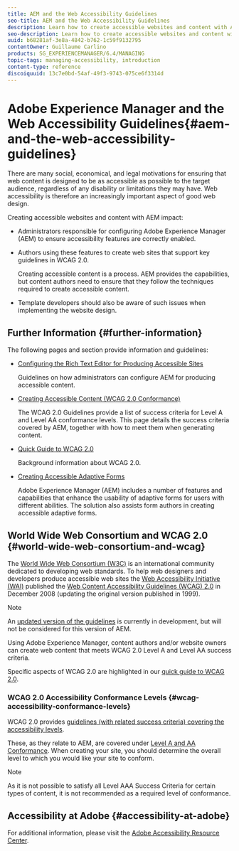 ```yaml
---
title: AEM and the Web Accessibility Guidelines
seo-title: AEM and the Web Accessibility Guidelines
description: Learn how to create accessible websites and content with AEM.
seo-description: Learn how to create accessible websites and content with AEM.
uuid: b68281af-3e8a-4842-b762-1c59f9132795
contentOwner: Guillaume Carlino
products: SG_EXPERIENCEMANAGER/6.4/MANAGING
topic-tags: managing-accessibility, introduction
content-type: reference
discoiquuid: 13c7e0bd-54af-49f3-9743-075ce6f3314d
---
```


# Adobe Experience Manager and the Web Accessibility Guidelines{#aem-and-the-web-accessibility-guidelines}

There are many social, economical, and legal motivations for ensuring that web content is designed to be as accessible as possible to the target audience, regardless of any disability or limitations they may have. Web accessibility is therefore an increasingly important aspect of good web design.

Creating accessible websites and content with AEM impact:

* Administrators responsible for configuring Adobe Experience Manager (AEM) to ensure accessibility features are correctly enabled.  
* Authors using these features to create web sites that support key guidelines in WCAG 2.0.

  Creating accessible content is a process. AEM provides the capabilities, but content authors need to ensure that they follow the techniques required to create accessible content.

* Template developers should also be aware of such issues when implementing the website design.

## Further Information {#further-information}

The following pages and section provide information and guidelines:

* [Configuring the Rich Text Editor for Producing Accessible Sites](/help/sites-administering/rte-accessible-content.md)

  Guidelines on how administrators can configure AEM for producing accessible content.

* [Creating Accessible Content (WCAG 2.0 Conformance)](/help/sites-authoring/creating-accessible-content.md)  

  The WCAG 2.0 Guidelines provide a list of success criteria for Level A and Level AA conformance levels. This page details the success criteria covered by AEM, together with how to meet them when generating content.  

* [Quick Guide to WCAG 2.0](/help/managing/qg-wcag.md)  

  Background information about WCAG 2.0.

* [Creating Accessible Adaptive Forms](/help/forms/using/creating-accessible-adaptive-forms.md)  

  Adobe Experience Manager (AEM) includes a number of features and capabilities that enhance the usability of adaptive forms for users with different abilities. The solution also assists form authors in creating accessible adaptive forms.

## World Wide Web Consortium and WCAG 2.0 {#world-wide-web-consortium-and-wcag}

The [World Wide Web Consortium (W3C)](https://www.w3.org/) is an international community dedicated to developing web standards. To help web designers and developers produce accessible web sites the [Web Accessibility Initiative (WAI)](https://www.w3.org/WAI/) published the [Web Content Accessibility Guidelines (WCAG) 2.0](https://www.w3.org/TR/WCAG20/) in December 2008 (updating the original version published in 1999).

>[!NOTE]
>
>An [updated version of the guidelines](https://www.w3.org/TR/WCAG21/) is currently in development, but will not be considered for this version of AEM.

Using Adobe Experience Manager, content authors and/or website owners can create web content that meets WCAG 2.0 Level A and Level AA success criteria.

Specific aspects of WCAG 2.0 are highlighted in our [quick guide to WCAG 2.0](/help/managing/qg-wcag.md).

### WCAG 2.0 Accessibility Conformance Levels {#wcag-accessibility-conformance-levels}

WCAG 2.0 provides [guidelines (with related success criteria) covering the accessibility levels](https://www.w3.org/TR/UNDERSTANDING-WCAG20/conformance.html).

These, as they relate to AEM, are covered under [Level A and AA Conformance](/help/sites-authoring/creating-accessible-content.md). When creating your site, you should determine the overall level to which you would like your site to conform.

>[!NOTE]
>
>As it is not possible to satisfy all Level AAA Success Criteria for certain types of content, it is not recommended as a required level of conformance.

## Accessibility at Adobe {#accessibility-at-adobe}

For additional information, please visit the [Adobe Accessibility Resource Center](https://www.adobe.com/accessibility/).
